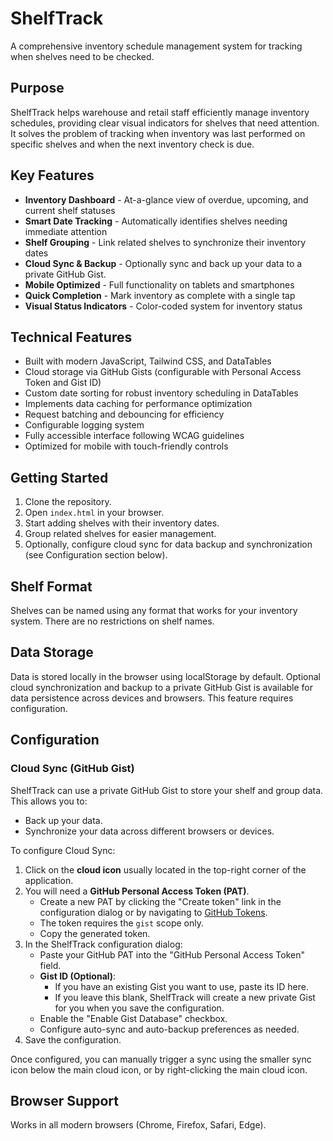 # ShelfTrack

A comprehensive inventory schedule management system for tracking when shelves need to be checked.

## Purpose
ShelfTrack helps warehouse and retail staff efficiently manage inventory schedules, providing clear visual indicators for shelves that need attention. It solves the problem of tracking when inventory was last performed on specific shelves and when the next inventory check is due.

## Key Features
- **Inventory Dashboard** - At-a-glance view of overdue, upcoming, and current shelf statuses
- **Smart Date Tracking** - Automatically identifies shelves needing immediate attention
- **Shelf Grouping** - Link related shelves to synchronize their inventory dates
- **Cloud Sync & Backup** - Optionally sync and back up your data to a private GitHub Gist.
- **Mobile Optimized** - Full functionality on tablets and smartphones
- **Quick Completion** - Mark inventory as complete with a single tap
- **Visual Status Indicators** - Color-coded system for inventory status

## Technical Features
- Built with modern JavaScript, Tailwind CSS, and DataTables
- Cloud storage via GitHub Gists (configurable with Personal Access Token and Gist ID)
- Custom date sorting for robust inventory scheduling in DataTables
- Implements data caching for performance optimization
- Request batching and debouncing for efficiency
- Configurable logging system
- Fully accessible interface following WCAG guidelines
- Optimized for mobile with touch-friendly controls

## Getting Started
1. Clone the repository.
2. Open `index.html` in your browser.
3. Start adding shelves with their inventory dates.
4. Group related shelves for easier management.
5. Optionally, configure cloud sync for data backup and synchronization (see Configuration section below).

## Shelf Format
Shelves can be named using any format that works for your inventory system. There are no restrictions on shelf names.

## Data Storage
Data is stored locally in the browser using localStorage by default. Optional cloud synchronization and backup to a private GitHub Gist is available for data persistence across devices and browsers. This feature requires configuration.

## Configuration

### Cloud Sync (GitHub Gist)
ShelfTrack can use a private GitHub Gist to store your shelf and group data. This allows you to:
- Back up your data.
- Synchronize your data across different browsers or devices.

To configure Cloud Sync:
1.  Click on the **cloud icon** usually located in the top-right corner of the application.
2.  You will need a **GitHub Personal Access Token (PAT)**.
    *   Create a new PAT by clicking the "Create token" link in the configuration dialog or by navigating to [GitHub Tokens](https://github.com/settings/tokens/new).
    *   The token requires the `gist` scope only.
    *   Copy the generated token.
3.  In the ShelfTrack configuration dialog:
    *   Paste your GitHub PAT into the "GitHub Personal Access Token" field.
    *   **Gist ID (Optional)**:
        *   If you have an existing Gist you want to use, paste its ID here.
        *   If you leave this blank, ShelfTrack will create a new private Gist for you when you save the configuration.
    *   Enable the "Enable Gist Database" checkbox.
    *   Configure auto-sync and auto-backup preferences as needed.
4.  Save the configuration.

Once configured, you can manually trigger a sync using the smaller sync icon below the main cloud icon, or by right-clicking the main cloud icon.

## Browser Support
Works in all modern browsers (Chrome, Firefox, Safari, Edge).
